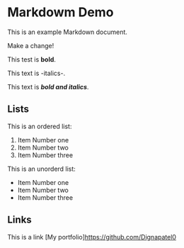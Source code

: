 # Markdowm Demo

This is an example Markdown document.

Make a change!

This test is **bold**.

This text is -italics-.

This text is **_bold and italics_**.

## Lists

This is an ordered list:

1. Item Number one
2. Item Number two
3. Item Number three

This is an unorderd list:

- Item Number one
- Item Number two
- Item Number three

## Links

This is a link [My portfolio]https://github.com/Dignapatel0